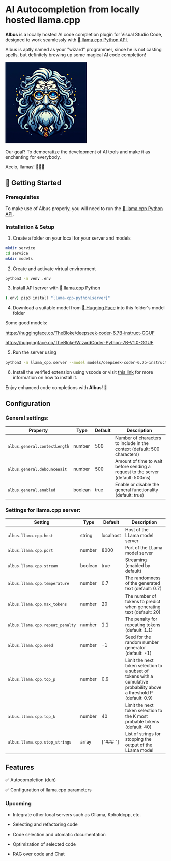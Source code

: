 # AI Autocompletion from locally hosted llama.cpp

**Albus** is a locally hosted AI code completion plugin for Visual Studio Code, designed to work seamlessly with [🦙 llama.cpp Python API](https://github.com/abetlen/llama-cpp-python).

Albus is aptly named as your "wizard" programmer, since he is not casting spells, but definitely brewing up some magical AI code completion! 

![albus](https://raw.githubusercontent.com/abybaddi009/albus/077ef0bac33e853f7c408f06f25cd1beb4a955c2/assets/albus_small.png)

Our goal? To democratize the development of AI tools and make it as enchanting for everybody.

 Accio, llamas! 🧙‍♀️✨

## 🚀 Getting Started

### Prerequisites

To make use of Albus properly, you will need to run the [🦙 llama.cpp Python API](https://github.com/abetlen/llama-cpp-python).

### Installation & Setup

1. Create a folder on your local for your server and models

```bash
mkdir service
cd service
mkdir models
```

2. Create and activate virtual environment

```bash
python3 -m venv .env
```
3. Install API server with [🦙 llama.cpp Python](https://github.com/abetlen/llama-cpp-python)

```bash
(.env) pip3 install "llama-cpp-python[server]"
```

4. Download a suitable model from [🤗 Hugging Face](https://huggingface.co/) into this folder's model folder

Some good models:

https://huggingface.co/TheBloke/deepseek-coder-6.7B-instruct-GGUF

https://huggingface.co/TheBloke/WizardCoder-Python-7B-V1.0-GGUF 

5. Run the server using

```bash
python3 -m llama_cpp.server --model models/deepseek-coder-6.7b-instruct.Q5_K_M.gguf --n_ctx 8192
```

6. Install the verified extension using vscode or visit [this link](https://marketplace.visualstudio.com/items?itemName=abybaddi009.albus) for more information on how to install it.

Enjoy enhanced code completions with **Albus**! 🎉

## Configuration

### General settings:

| Property                            | Type    | Default | Description                                                      |
|-------------------------------------|---------|---------|------------------------------------------------------------------|
| `albus.general.contextLength`       | number  | 500     | Number of characters to include in the context (default: 500 characters)|
| `albus.general.debounceWait`        | number  | 500     | Amount of time to wait before sending a request to the server (default: 500ms)|
| `albus.general.enabled`             | boolean | true    | Enable or disable the general functionality (default: true)     |

### Settings for llama.cpp server:

| Setting                         | Type    | Default   | Description                                                         |
|---------------------------------|---------|-----------|---------------------------------------------------------------------|
| `albus.llama.cpp.host`          | string  | localhost | Host of the LLama model server                                   |
| `albus.llama.cpp.port`          | number  | 8000      | Port of the LLama model server                                   |
| `albus.llama.cpp.stream`        | boolean | true      | Streaming (enabled by default)                                   |
| `albus.llama.cpp.temperature`   | number  | 0.7       | The randomness of the generated text (default: 0.7)              |
| `albus.llama.cpp.max_tokens`    | number  | 20        | The number of tokens to predict when generating text (default: 20)|
| `albus.llama.cpp.repeat_penalty`| number  | 1.1       | The penalty for repeating tokens (default: 1.1)                 |
| `albus.llama.cpp.seed`          | number  | -1        | Seed for the random number generator (default: -1)               |
| `albus.llama.cpp.top_p`         | number  | 0.9       | Limit the next token selection to a subset of tokens with a cumulative probability above a threshold P (default: 0.9)|
| `albus.llama.cpp.top_k`         | number  | 40        | Limit the next token selection to the K most probable tokens (default: 40)|
| `albus.llama.cpp.stop_strings`  | array   | ["### "]  | List of strings for stopping the output of the LLama model        |

## Features

  ✅ Autocompletion  (duh)

  ✅ Configuration of llama.cpp parameters

### Upcoming 

- Integrate other local servers such as Ollama, Koboldcpp, etc.

- Selecting and refactoring code

- Code selection and utomatic documentation

- Optimization of selected code

- RAG over code and Chat
